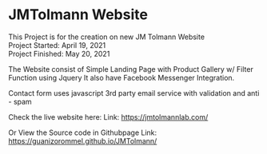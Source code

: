 # JMTolmann Website
This Project is for the creation on new JM Tolmann Website <br>
Project Started: April 19, 2021 <br>
Project Finished: May 20, 2021 <br>

The Website consist of Simple Landing Page with Product Gallery w/ Filter Function using Jquery 
It also have Facebook Messenger Integration.

Contact form uses javascript 3rd party email service with validation and anti - spam

Check the live website here:
Link: https://jmtolmannlab.com/


Or View the Source code in Githubpage
Link: https://guanizorommel.github.io/JMTolmann/


